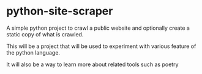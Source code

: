 # python-site-scraper

A simple python project to crawl a public website and optionally create a static copy of what is crawled.

This will be a project that will be used to experiment with various feature of the python language.

It will also be a way to learn more about related tools such as poetry
